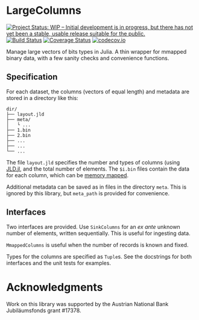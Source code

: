 # LargeColumns

[![Project Status: WIP – Initial development is in progress, but there has not yet been a stable, usable release suitable for the public.](http://www.repostatus.org/badges/latest/wip.svg)](http://www.repostatus.org/#wip)
[![Build Status](https://travis-ci.org/tpapp/LargeColumns.jl.svg?branch=master)](https://travis-ci.org/tpapp/LargeColumns.jl)
[![Coverage Status](https://coveralls.io/repos/github/tpapp/LargeColumns.jl/badge.svg?branch=master)](https://coveralls.io/github/tpapp/LargeColumns.jl?branch=master)
[![codecov.io](http://codecov.io/github/tpapp/LargeColumns.jl/coverage.svg?branch=master)](http://codecov.io/github/tpapp/LargeColumns.jl?branch=master)

Manage large vectors of bits types in Julia. A thin wrapper for
mmapped binary data, with a few sanity checks and convenience
functions.

## Specification

For each dataset, the columns (vectors of equal length) and metadata
are stored in a directory like this:

```
dir/
├── layout.jld
├── meta/
│   └ ...
├── 1.bin
├── 2.bin
├── ...
├── ...
└── ...
```

The file `layout.jld` specifies the number and types of columns (using
[JLD.jl](https://github.com/JuliaIO/JLD.jl), and the total number of
elements. The `$i.bin` files contain the data for each column, which
can be [memory mapped](https://en.wikipedia.org/wiki/Memory-mapped_file).

Additional metadata can be saved as in files in the directory
`meta`. This is ignored by this library, but `meta_path` is provided
for convenience.

## Interfaces

Two interfaces are provided. Use `SinkColumns` for an *ex ante*
unknown number of elements, written sequentially. This is useful for
ingesting data.

`MmappedColumns` is useful when the number of records is known and
fixed.

Types for the columns are specified as `Tuple`s. See the docstrings
for both interfaces and the unit tests for examples.

# Acknowledgments

Work on this library was supported by the Austrian National Bank
Jubiläumsfonds grant #17378.
